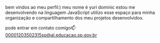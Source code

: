 bem vindos ao meu perfil:)
meu nome é yuri dominic 
estou me desenvolvendo na linguagem JavaScript
utilizo esse espaço para minha organização e compartilhamento dos meu projetos desenvolvidos.

pode entrar em contato comigo📫
00001203502315sp@al.educacao.sp.gov.br
